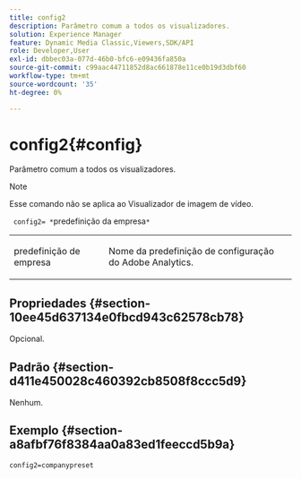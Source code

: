 ```yaml
---
title: config2
description: Parâmetro comum a todos os visualizadores.
solution: Experience Manager
feature: Dynamic Media Classic,Viewers,SDK/API
role: Developer,User
exl-id: dbbec03a-077d-46b0-bfc6-e09436fa850a
source-git-commit: c99aac44711852d8ac661878e11ce0b19d3dbf60
workflow-type: tm+mt
source-wordcount: '35'
ht-degree: 0%

---
```


# config2{#config}

Parâmetro comum a todos os visualizadores.

>[!NOTE]
>
>Esse comando não se aplica ao Visualizador de imagem de vídeo.

` config2= *`predefinição da empresa`*`

<table id="table_9B98C97485DD4DEB8A6ECBCE8DF6B886"> 
 <tbody> 
  <tr> 
   <td colname="col1"> <p> <span class="codeph"> <span class="varname"> predefinição de empresa</span> </span> </p> </td> 
   <td colname="col2"> <p> Nome da predefinição de configuração <span class="keyword"> do Adobe Analytics</span>. </p> </td> 
  </tr> 
 </tbody> 
</table>

## Propriedades {#section-10ee45d637134e0fbcd943c62578cb78}

Opcional.

## Padrão {#section-d411e450028c460392cb8508f8ccc5d9}

Nenhum.

## Exemplo {#section-a8afbf76f8384aa0a83ed1feeccd5b9a}

```
config2=companypreset
```
